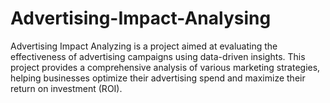# Advertising-Impact-Analysing
Advertising Impact Analyzing is a project aimed at evaluating the effectiveness of advertising campaigns using data-driven insights. This project provides a comprehensive analysis of various marketing strategies, helping businesses optimize their advertising spend and maximize their return on investment (ROI).
